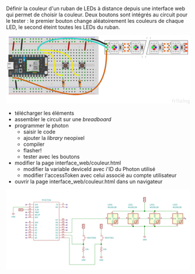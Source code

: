Définir la couleur d'un ruban de LEDs à distance depuis une interface web qui permet de choisir la couleur. Deux boutons sont intégrés au circuit pour le tester : le premier bouton change aléatoirement les couleurs de chaque LED, le second éteint toutes les LEDs du ruban.

![schéma de montage du circuit](./controle_ruban_led_breadboard.png)

* télécharger les éléments
* assembler le circuit sur une *breadboard*
* programmer le photon
  * saisir le code
  * ajouter la *library* neopixel
  * compiler
  * flasher!
  * tester avec les boutons
* modifier la page interface_web/couleur.html 
  * modifier la variable deviceId avec i'ID du Photon utilisé
  * modifier l'accessToken avec celui associé au compte utilisateur
* ouvrir la page interface_web/couleur.html dans un navigateur

![schéma électrique du circuit](./controle_ruban_led_schema.png)